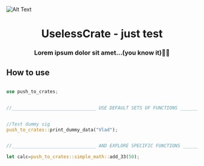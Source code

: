 ![Alt Text](https://user-images.githubusercontent.com/56048647/147860501-f043ee0e-f6e2-4ecb-8f93-f2673ed999f6.gif)


<center> <h1>UselessCrate - just test</h1> </center>
<center> <h3>Lorem ipsum dolor sit amet...(you know it)🎅🏻</h3> </center>

## How to use

```rust

use push_to_crates;


//_______________________________ USE DEFAULT SETS OF FUNCTIONS _______________________________


//Test dummy sig
push_to_crates::print_dummy_data("Vlad");


//_______________________________ AND EXPLORE SPECIFIC FUNCTIONS _______________________________

let calc=push_to_crates::simple_math::add_33(50);


```
